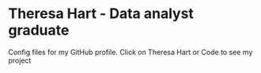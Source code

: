 # Theresa Hart -  Data analyst graduate
Config files for my GitHub profile.
Click on Theresa Hart or Code to see my project
